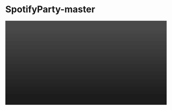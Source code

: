 # SpotifyParty-master
 
![Image of usage](https://github.com/hutnaveen/SpotifyParty/blob/master/src/SpotifyBG.jpg?raw=true)
 
